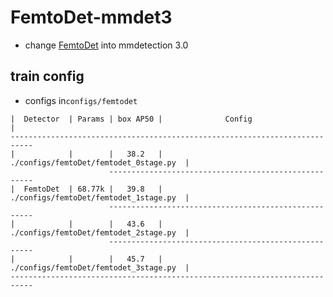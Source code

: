 # FemtoDet-mmdet3
- change [FemtoDet](https://github.com/xiexu666/FemtoDet-deploy) into mmdetection 3.0

## train config
- configs in`configs/femtodet`
```
|  Detector  | Params | box AP50 |              Config                    | 
---------------------------------------------------------------------------
|            |        |   38.2   | ./configs/femtoDet/femtodet_0stage.py  |
                      -----------------------------------------------------
|  FemtoDet  | 68.77k |   39.8   | ./configs/femtoDet/femtodet_1stage.py  |
                      -----------------------------------------------------
|            |        |   43.6   | ./configs/femtoDet/femtodet_2stage.py  |
                      -----------------------------------------------------
|            |        |   45.7   | ./configs/femtoDet/femtodet_3stage.py  |
---------------------------------------------------------------------------
```